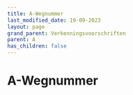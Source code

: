 ```yaml
---
title: A-Wegnummer
last_modified_date: 19-09-2023
layout: page
grand_parent: Verkenningsvoorschriften
parent: A
has_children: false
---
```


A-Wegnummer
===========

